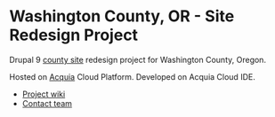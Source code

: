 Washington County, OR - Site Redesign Project
====

Drupal 9 [county site](https://www.co.washington.or.us) redesign project for Washington County, Oregon.

Hosted on [Acquia](https://www.acquia.com) Cloud Platform.
Developed on Acquia Cloud IDE.

* [Project wiki](https://github.com/Washington-County/COUNTY-DRUPAL/wiki)
* [Contact team](mailto:https://github.com/Washington-County)
